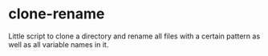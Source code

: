 # clone-rename
Little script to clone a directory and rename all files with a certain pattern as well as all variable names in it.
